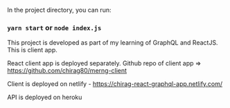 In the project directory, you can run:

### `yarn start` or `node index.js`

This project is developed as part of my learning of GraphQL and ReactJS. This is client app.

React client app is deployed separately. Github repo of client app => https://github.com/chirag80/merng-client

Client is deployed on netlify - https://chirag-react-graphql-app.netlify.com/

API is deployed on heroku
